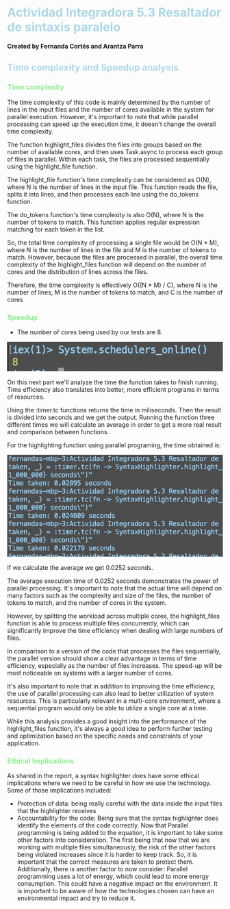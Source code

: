 # <span style = "color: lightblue;"> Actividad Integradora 5.3 Resaltador de sintaxis paralelo </span>

**Created by Fernanda Cortés and Arantza Parra**

## <span style = "color: lightblue;"> Time complexity and Speedup analysis </span>

### <span style = "color: lightgreen;"> Time complexity </span>

The time complexity of this code is mainly determined by the number of lines in the input files and the number of cores available in the system for parallel execution. However, it's important to note that while parallel processing can speed up the execution time, it doesn't change the overall time complexity.

The function highlight_files divides the files into groups based on the number of available cores, and then uses Task.async to process each group of files in parallel. Within each task, the files are processed sequentially using the highlight_file function.

The highlight_file function's time complexity can be considered as O(N), where N is the number of lines in the input file. This function reads the file, splits it into lines, and then processes each line using the do_tokens function.

The do_tokens function's time complexity is also O(N), where N is the number of tokens to match. This function applies regular expression matching for each token in the list.

So, the total time complexity of processing a single file would be O(N * M), where N is the number of lines in the file and M is the number of tokens to match. However, because the files are processed in parallel, the overall time complexity of the highlight_files function will depend on the number of cores and the distribution of lines across the files.

Therefore, the time complexity is effectively O((N * M) / C), where N is the number of lines, M is the number of tokens to match, and C is the number of cores

### <span style = "color: lightgreen;"> Speedup </span>
- The number of cores being used by our tests are 8.

![cores](/TAREAS/Actividad%20Integradora%205.3%20Resaltador%20de%20sintaxis%20paralelo/images/cores.png)

 On this next part we'll analyze the time the function takes to finish running. Time efficiency also translates into better, more efficient programs in terms of resources.

Using the :timer.tc functions returns the time in miliseconds. Then the result is divided into seconds and we get the output. 
Running the function three different times we will calculate an average in order to get a more real result and comparison between functions. 

For the highlighting function using parallel programing, the time obtained is:

![1st function time](/TAREAS/Actividad%20Integradora%205.3%20Resaltador%20de%20sintaxis%20paralelo/images/2nd.png)

If we calculate the average we get 0.0252 seconds. 

The average execution time of 0.0252 seconds demonstrates the power of parallel processing. It's important to note that the actual time will depend on many factors such as the complexity and size of the files, the number of tokens to match, and the number of cores in the system.

However, by splitting the workload across multiple cores, the highlight_files function is able to process multiple files concurrently, which can significantly improve the time efficiency when dealing with large numbers of files.

In comparison to a version of the code that processes the files sequentially, the parallel version should show a clear advantage in terms of time efficiency, especially as the number of files increases. The speed-up will be most noticeable on systems with a larger number of cores.

It's also important to note that in addition to improving the time efficiency, the use of parallel processing can also lead to better utilization of system resources. This is particularly relevant in a multi-core environment, where a sequential program would only be able to utilize a single core at a time.

While this analysis provides a good insight into the performance of the highlight_files function, it's always a good idea to perform further testing and optimization based on the specific needs and constraints of your application.
 ### <span style = "color: lightgreen;"> Ethical Implications </span>
As shared in the report, a syntax highlighter does have some ethical implications where we need to be careful in how we use the technology. Some of those implications included:
- Protection of data: being really careful with the data inside the input files that the highlighter receives
- Accountability for the code: Being sure that the syntax highlighter does identify the elements of the code correctly.
Now that Parallel programming is being added to the equation, it is important to take some other factors into consideration.
The first being that now that we are working with multiple files simultaneously, the risk of the other factors being violated increases since it is harder to keep track. So, it is important that the correct measures are taken to protect them.
Additionally, there is another factor to now consider:
Parallel programming uses a lot of energy, which could lead to more energy consumption. This could have a negative impact on the environment. It is important to be aware of how the technologies chosen can have an environmental impact and try to reduce it.
